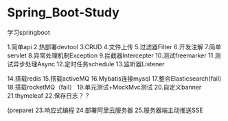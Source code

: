 # Spring_Boot-Study
学习springboot


1.简单api
2.热部署devtool
3.CRUD
4.文件上传
5.过滤器Filter
6.开发注解
7.简单servlet
8.异常处理机制Exception
9.拦截器Intercepter
10.测试freemarker
11.测试异步处理Async
12.定时任务schedule
13.监听器Listener

14.搭载redis
15.搭载activeMQ
16.Mybatis连接mysql
17.整合Elasticsearch(fail)
18.搭载rocketMQ（fail）
19.单元测试+MockMvc测试
20.自定义banner
21.thymeleaf 
22.保存日志？？


(prepare)
23.响应式编程
24.部署阿里云服务器
25.服务器端主动推送SSE
